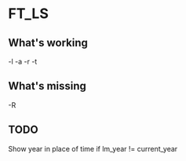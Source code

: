 # FT_LS

## What's working
-l -a -r -t

## What's missing
-R

## TODO
Show year in place of time if lm_year != current_year
